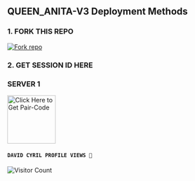  ## QUEEN_ANITA-V3 Deployment Methods

### 1. FORK THIS REPO

<a href='https://github.com/SEPTORCH29/Queen-Anita-V3/fork' target="_blank"><img alt='Fork repo' src='https://img.shields.io/badge/Fork This Repo-black?style=for-the-badge&logo=git&logoColor=white'/></a>

### 2. GET SESSION ID HERE

### SERVER 1 
 
<a href="https://anita-v4-pairing-wumi.onrender.com"><img src="https://img.shields.io/badge/SESSION_ID-blue" alt="Click Here to Get Pair-Code" width="110"></a>   



#### ```DAVID CYRIL PROFILE VIEWS 🧚```
![Visitor Count](https://profile-counter.glitch.me/DeeCeeXxx/count.svg)
